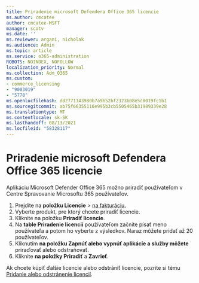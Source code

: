 ```yaml
---
title: Priradenie microsoft Defendera Office 365 licencie
ms.author: cmcatee
author: cmcatee-MSFT
manager: scotv
ms.date: ''
ms.reviewer: argani, nicholak
ms.audience: Admin
ms.topic: article
ms.service: o365-administration
ROBOTS: NOINDEX, NOFOLLOW
localization_priority: Normal
ms.collection: Adm_O365
ms.custom:
- commerce_licensing
- "9003019"
- "5778"
ms.openlocfilehash: dd2771143980b7a9652bf2323b08e5c8019fc1b1
ms.sourcegitcommit: ab75f66355116e995b3cb5505465b31989339e28
ms.translationtype: MT
ms.contentlocale: sk-SK
ms.lasthandoff: 08/13/2021
ms.locfileid: "58328117"
---
```

# <a name="assign-microsoft-defender-for-office-365-licenses"></a>Priradenie microsoft Defendera Office 365 licencie

Aplikáciu Microsoft Defender Office 365 možno priradiť používateľom v Centre Spravovanie Microsoftu 365 používateľov.

1. Prejdite na **položku Licencie**  >  [na fakturáciu.](https://go.microsoft.com/fwlink/p/?linkid=842264)
2. Vyberte produkt, pre ktorý chcete priradiť licencie.
3. Kliknite na položku **Priradiť licencie**.
4. Na **table Priradenie licencií**  používateľom začnite písať meno používateľa a potom ho vyberte z výsledkov. Naraz môžete pridať až 20 používateľov.
5. Kliknutím **na položku Zapnúť alebo vypnúť aplikácie a služby môžete**  priraďovať alebo odstraňovať.
6. Kliknite **na položky Priradiť** a  **Zavrieť**.

Ak chcete kúpiť ďalšie licencie alebo odstrániť licencie, pozrite si tému [Pridanie alebo odstránenie licencií](https://docs.microsoft.com/microsoft-365/commerce/licenses/buy-licenses#buy-or-remove-licenses-for-your-business-subscription).